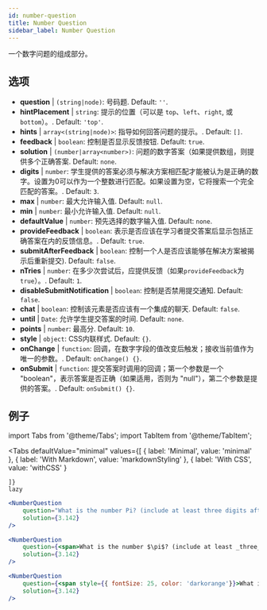 ```yaml
---
id: number-question 
title: Number Question
sidebar_label: Number Question
---
```


一个数字问题的组成部分。

## 选项

* __question__ | `(string|node)`: 号码题. Default: `''`.
* __hintPlacement__ | `string`: 提示的位置（可以是 `top`、`left`、`right`, 或 `bottom`）。. Default: `'top'`.
* __hints__ | `array<(string|node)>`: 指导如何回答问题的提示。. Default: `[]`.
* __feedback__ | `boolean`: 控制是否显示反馈按钮. Default: `true`.
* __solution__ | `(number|array<number>)`: 问题的数字答案（如果提供数组，则提供多个正确答案. Default: `none`.
* __digits__ | `number`: 学生提供的答案必须与解决方案相匹配才能被认为是正确的数字。设置为0可以作为一个整数进行匹配。如果设置为空，它将搜索一个完全匹配的答案。. Default: `3`.
* __max__ | `number`: 最大允许输入值. Default: `null`.
* __min__ | `number`: 最小允许输入值. Default: `null`.
* __defaultValue__ | `number`: 预先选择的数字输入值. Default: `none`.
* __provideFeedback__ | `boolean`: 表示是否应该在学习者提交答案后显示包括正确答案在内的反馈信息。. Default: `true`.
* __submitAfterFeedback__ | `boolean`: 控制一个人是否应该能够在解决方案被揭示后重新提交). Default: `false`.
* __nTries__ | `number`: 在多少次尝试后，应提供反馈（如果`provideFeedback`为`true`）。. Default: `1`.
* __disableSubmitNotification__ | `boolean`: 控制是否禁用提交通知. Default: `false`.
* __chat__ | `boolean`: 控制该元素是否应该有一个集成的聊天. Default: `false`.
* __until__ | `Date`: 允许学生提交答案的时间. Default: `none`.
* __points__ | `number`: 最高分. Default: `10`.
* __style__ | `object`: CSS内联样式. Default: `{}`.
* __onChange__ | `function`: 回调，在数字字段的值改变后触发；接收当前值作为唯一的参数。. Default: `onChange() {}`.
* __onSubmit__ | `function`: 提交答案时调用的回调；第一个参数是一个 "boolean"，表示答案是否正确（如果适用，否则为 "null"），第二个参数是提供的答案。. Default: `onSubmit() {}`.


## 例子

import Tabs from '@theme/Tabs';
import TabItem from '@theme/TabItem';

<Tabs
    defaultValue="minimal"
    values={[
        { label: 'Minimal', value: 'minimal' },
        { label: 'With Markdown', value: 'markdownStyling' },
        { label: 'With CSS', value: 'withCSS' }
        
    ]}
    lazy
>

<TabItem value="minimal">

```jsx live
<NumberQuestion
    question="What is the number Pi? (include at least three digits after the decimal point)"
    solution={3.142}
/>
```
</TabItem>

<TabItem value="markdownStyling">

```jsx live
<NumberQuestion
    question={<span>What is the number $\pi$? (include at least _three_ digits after the decimal point)</span>}
    solution={3.142}
/>
```
</TabItem>

<TabItem value="withCSS">

```jsx live
<NumberQuestion
    question={<span style={{ fontSize: 25, color: 'darkorange'}}>What is the number PI - three digits after the period</span>}
    solution={3.142}
/>
```
</TabItem>

</Tabs>
